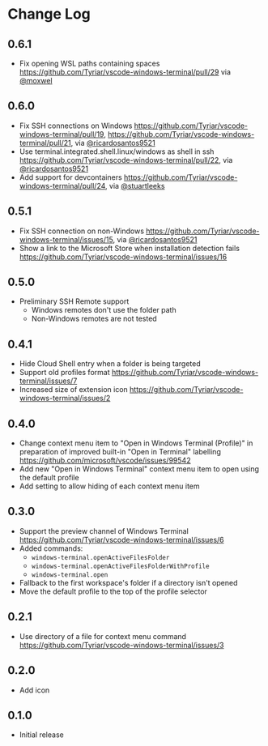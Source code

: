 # Change Log

## 0.6.1

- Fix opening WSL paths containing spaces https://github.com/Tyriar/vscode-windows-terminal/pull/29 via [@moxwel](https://github.com/moxwel)

## 0.6.0

- Fix SSH connections on Windows https://github.com/Tyriar/vscode-windows-terminal/pull/19, https://github.com/Tyriar/vscode-windows-terminal/pull/21, via [@ricardosantos9521](https://github.com/ricardosantos9521)
- Use terminal.integrated.shell.linux/windows as shell in ssh https://github.com/Tyriar/vscode-windows-terminal/pull/22, via [@ricardosantos9521](https://github.com/ricardosantos9521)
- Add support for devcontainers https://github.com/Tyriar/vscode-windows-terminal/pull/24, via [@stuartleeks](https://github.com/stuartleeks)

## 0.5.1

- Fix SSH connection on non-Windows https://github.com/Tyriar/vscode-windows-terminal/issues/15, via [@ricardosantos9521](https://github.com/ricardosantos9521)
- Show a link to the Microsoft Store when installation detection fails https://github.com/Tyriar/vscode-windows-terminal/issues/16

## 0.5.0

- Preliminary SSH Remote support
  - Windows remotes don't use the folder path
  - Non-Windows remotes are not tested

## 0.4.1

- Hide Cloud Shell entry when a folder is being targeted
- Support old profiles format https://github.com/Tyriar/vscode-windows-terminal/issues/7
- Increased size of extension icon https://github.com/Tyriar/vscode-windows-terminal/issues/2

## 0.4.0

- Change context menu item to "Open in Windows Terminal (Profile)" in preparation of improved built-in "Open in Terminal" labelling https://github.com/microsoft/vscode/issues/99542
- Add new "Open in Windows Terminal" context menu item to open using the default profile
- Add setting to allow hiding of each context menu item

## 0.3.0

- Support the preview channel of Windows Terminal https://github.com/Tyriar/vscode-windows-terminal/issues/6
- Added commands:
  - `windows-terminal.openActiveFilesFolder`
  - `windows-terminal.openActiveFilesFolderWithProfile`
  - `windows-terminal.open`
- Fallback to the first workspace's folder if a directory isn't opened
- Move the default profile to the top of the profile selector

## 0.2.1

- Use directory of a file for context menu command https://github.com/Tyriar/vscode-windows-terminal/issues/3

## 0.2.0

- Add icon

## 0.1.0

- Initial release
